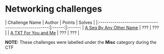 # Networking challenges

|                   Challenge Name                     | Author | Points | Solves |
|:----------------------------------------------------:|:------:|:------:
| [A Seq By Any Other Name](/a-seq-by-any-other-name) | ??? | ??? |
| [A TXT For You and Me](/a-txt-for-you-and-me) | ??? | ??? |


**NOTE:** These challenges were labelled under the **Misc** category during the CTF
